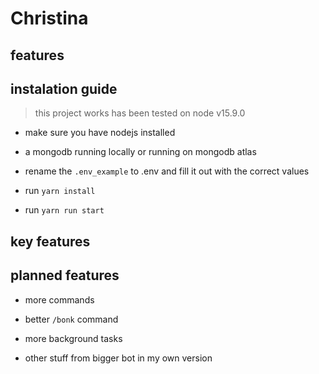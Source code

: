 # Christina

## features

## instalation guide

> this project works has been tested on node v15.9.0

- make sure you have nodejs installed

- a mongodb running locally or running on mongodb atlas

- rename the `.env_example` to .env and fill it out with the correct values

- run `yarn install`

- run `yarn run start`

## key features

## planned features

- more commands

- better `/bonk` command

- more background tasks

- other stuff from bigger bot in my own version
